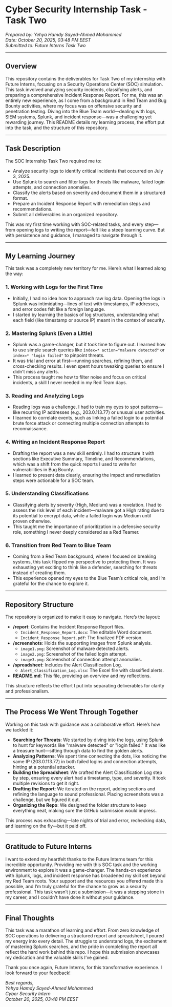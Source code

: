 # Cyber Security Internship Task - Task Two  
*Prepared by: Yehya Hamdy Sayed-Ahmed Mohammed*  
*Date: October 20, 2025, 03:48 PM EEST*  
*Submitted to: Future Interns Task Two*

---

## Overview  
This repository contains the deliverables for Task Two of my internship with Future Interns, focusing on a Security Operations Center (SOC) simulation. This task involved analyzing security incidents, classifying alerts, and preparing a comprehensive Incident Response Report. For me, this was an entirely new experience, as I come from a background in Red Team and Bug Bounty activities, where my focus was on offensive security and penetration testing. Diving into the Blue Team world—dealing with logs, SIEM systems, Splunk, and incident response—was a challenging yet rewarding journey. This README details my learning process, the effort put into the task, and the structure of this repository.

---

## Task Description  
The SOC Internship Task Two required me to:
- Analyze security logs to identify critical incidents that occurred on July 3, 2025.
- Use Splunk to search and filter logs for threats like malware, failed login attempts, and connection anomalies.
- Classify the alerts based on severity and document them in a structured format.
- Prepare an Incident Response Report with remediation steps and recommendations.
- Submit all deliverables in an organized repository.

This was my first time working with SOC-related tasks, and every step—from opening logs to writing the report—felt like a steep learning curve. But with persistence and guidance, I managed to navigate through it.

---

## My Learning Journey  
This task was a completely new territory for me. Here’s what I learned along the way:

### 1. Working with Logs for the First Time  
- Initially, I had no idea how to approach raw log data. Opening the logs in Splunk was intimidating—lines of text with timestamps, IP addresses, and error codes felt like a foreign language.
- I started by learning the basics of log structures, understanding what each field (like timestamp or source IP) meant in the context of security.

### 2. Mastering Splunk (Even a Little)  
- Splunk was a game-changer, but it took time to figure out. I learned how to use simple search queries like `index=* action="malware detected"` or `index=* "login failed"` to pinpoint threats.
- It was trial and error at first—running searches, refining them, and cross-checking results. I even spent hours tweaking queries to ensure I didn’t miss any alerts.
- This process taught me how to filter noise and focus on critical incidents, a skill I never needed in my Red Team days.

### 3. Reading and Analyzing Logs  
- Reading logs was a challenge. I had to train my eyes to spot patterns—like recurring IP addresses (e.g., 203.0.113.77) or unusual user activities.
- I learned to correlate events, such as linking a failed login to a potential brute force attack or connecting multiple connection attempts to reconnaissance.

### 4. Writing an Incident Response Report  
- Drafting the report was a new skill entirely. I had to structure it with sections like Executive Summary, Timeline, and Recommendations, which was a shift from the quick reports I used to write for vulnerabilities in Bug Bounty.
- I learned to present data clearly, ensuring the impact and remediation steps were actionable for a SOC team.

### 5. Understanding Classifications  
- Classifying alerts by severity (High, Medium) was a revelation. I had to assess the risk level of each incident—malware got a High rating due to its potential to encrypt data, while a failed login was Medium until proven otherwise.
- This taught me the importance of prioritization in a defensive security role, something I never deeply considered as a Red Teamer.

### 6. Transition from Red Team to Blue Team  
- Coming from a Red Team background, where I focused on breaking systems, this task flipped my perspective to protecting them. It was exhausting yet exciting to think like a defender, searching for threats instead of creating them.
- This experience opened my eyes to the Blue Team’s critical role, and I’m grateful for the chance to explore it.

---

## Repository Structure  
The repository is organized to make it easy to navigate. Here’s the layout:

- **/report**: Contains the Incident Response Report files.
  - `Incident_Response_Report.docx`: The editable Word document.
  - `Incident_Response_Report.pdf`: The finalized PDF version.
- **/screenshots**: Holds the supporting images from Splunk analysis.
  - `image1.png`: Screenshot of malware detected alerts.
  - `image2.png`: Screenshot of the failed login attempt.
  - `image3.png`: Screenshot of connection attempt anomalies.
- **/spreadsheet**: Includes the Alert Classification Log.
  - `Alert_Classification_Log.xlsx`: The Excel file with classified alerts.
- **README.md**: This file, providing an overview and my reflections.

This structure reflects the effort I put into separating deliverables for clarity and professionalism.

---

## The Process We Went Through Together  
Working on this task with guidance was a collaborative effort. Here’s how we tackled it:
- **Searching for Threats**: We started by diving into the logs, using Splunk to hunt for keywords like "malware detected" or "login failed." It was like a treasure hunt—sifting through data to find the golden alerts.
- **Analyzing Patterns**: We spent time connecting the dots, like noticing the same IP (203.0.113.77) in both failed logins and connection attempts, hinting at a potential attacker.
- **Building the Spreadsheet**: We crafted the Alert Classification Log step by step, ensuring every alert had a timestamp, type, and severity. It took multiple revisions to get it right.
- **Drafting the Report**: We iterated on the report, adding sections and refining the language to sound professional. Placing screenshots was a challenge, but we figured it out.
- **Organizing the Repo**: We designed the folder structure to keep everything neat, making sure the GitHub submission would impress.

This process was exhausting—late nights of trial and error, rechecking data, and learning on the fly—but it paid off.

---

## Gratitude to Future Interns  
I want to extend my heartfelt thanks to the Future Interns team for this incredible opportunity. Providing me with this SOC task and the working environment to explore it was a game-changer. The hands-on experience with Splunk, logs, and incident response has broadened my skill set beyond my Red Team roots. Your support and the resources you offered made this possible, and I’m truly grateful for the chance to grow as a security professional. This task wasn’t just a submission—it was a stepping stone in my career, and I couldn’t have done it without your guidance.

---

## Final Thoughts  
This task was a marathon of learning and effort. From zero knowledge of SOC operations to delivering a structured report and spreadsheet, I poured my energy into every detail. The struggle to understand logs, the excitement of mastering Splunk searches, and the pride in completing the report all reflect the hard work behind this repo. I hope this submission showcases my dedication and the valuable skills I’ve gained.

Thank you once again, Future Interns, for this transformative experience. I look forward to your feedback!

*Best regards,*  
*Yehya Hamdy Sayed-Ahmed Mohammed*  
*Cyber Security Intern*  
*October 20, 2025, 03:48 PM EEST*

